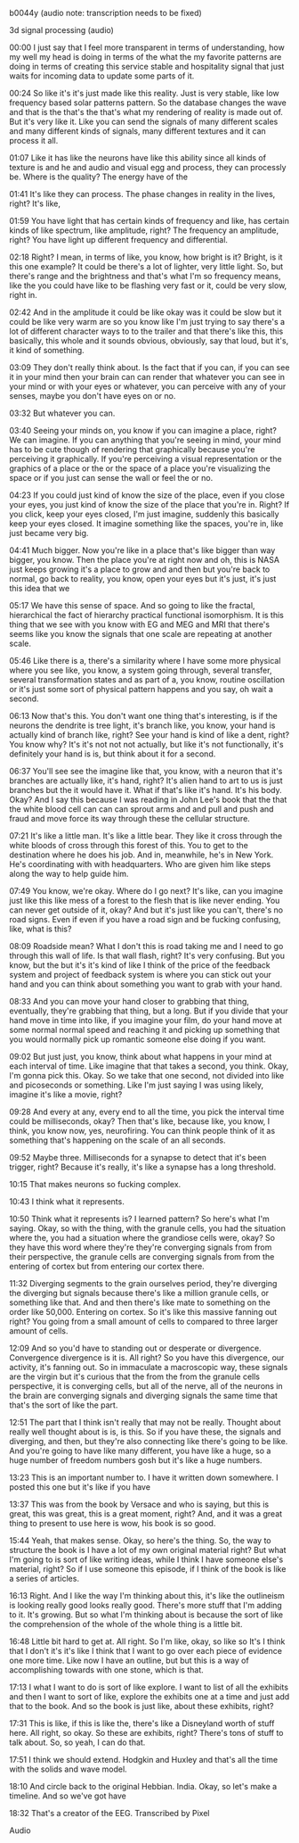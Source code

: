 b0044y
(audio note: transcription needs to be fixed)

3d signal processing (audio)

00:00
I just say that I feel more transparent in terms of understanding, how my well my head is doing in terms of the what the my favorite patterns are doing in terms of creating this service stable and hospitality signal that just waits for incoming data to update some parts of it.

00:24
So like it's it's just made like this reality. Just is very stable, like low frequency based solar patterns pattern. So the database changes the wave and that is the that's the that's what my rendering of reality is made out of. But it's very like it. Like you can send the signals of many different scales and many different kinds of signals, many different textures and it can process it all.

01:07
Like it has like the neurons have like this ability since all kinds of texture is and he and audio and visual egg and process, they can processly be. Where is the quality? The energy have of the

01:41
It's like they can process. The phase changes in reality in the lives, right? It's like,

01:59
You have light that has certain kinds of frequency and like, has certain kinds of like spectrum, like amplitude, right? The frequency an amplitude, right? You have light up different frequency and differential.

02:18
Right? I mean, in terms of like, you know, how bright is it? Bright, is it this one example? It could be there's a lot of lighter, very little light. So, but there's range and the brightness and that's what I'm so frequency means, like the you could have like to be flashing very fast or it, could be very slow, right in.

02:42
And in the amplitude it could be like okay was it could be slow but it could be like very warm are so you know like I'm just trying to say there's a lot of different character ways to to the trailer and that there's like this, this basically, this whole and it sounds obvious, obviously, say that loud, but it's, it kind of something.

03:09
They don't really think about. Is the fact that if you can, if you can see it in your mind then your brain can can render that whatever you can see in your mind or with your eyes or whatever, you can perceive with any of your senses, maybe you don't have eyes on or no.

03:32
But whatever you can.

03:40
Seeing your minds on, you know if you can imagine a place, right? We can imagine. If you can anything that you're seeing in mind, your mind has to be cute though of rendering that graphically because you're perceiving it graphically. If you're perceiving a visual representation or the graphics of a place or the or the space of a place you're visualizing the space or if you just can sense the wall or feel the or no.

04:23
If you could just kind of know the size of the place, even if you close your eyes, you just kind of know the size of the place that you're in. Right? If you click, keep your eyes closed, I'm just imagine, suddenly this basically keep your eyes closed. It imagine something like the spaces, you're in, like just became very big.

04:41
Much bigger. Now you're like in a place that's like bigger than way bigger, you know. Then the place you're at right now and oh, this is NASA just keeps growing it's a place to grow and and then but you're back to normal, go back to reality, you know, open your eyes but it's just, it's just this idea that we

05:17
We have this sense of space. And so going to like the fractal, hierarchical the fact of hierarchy practical functional isomorphism. It is this thing that we see with you know with EG and MEG and MRI that there's seems like you know the signals that one scale are repeating at another scale.

05:46
Like there is a, there's a similarity where I have some more physical where you see like, you know, a system going through, several transfer, several transformation states and as part of a, you know, routine oscillation or it's just some sort of physical pattern happens and you say, oh wait a second.

06:13
Now that's this. You don't want one thing that's interesting, is if the neurons the dendrite is tree light, it's branch like, you know, your hand is actually kind of branch like, right? See your hand is kind of like a dent, right? You know why? It's it's not not not actually, but like it's not functionally, it's definitely your hand is is, but think about it for a second.

06:37
You'll see see the imagine like that, you know, with a neuron that it's branches are actually like, it's hand, right? It's alien hand to art to us is just branches but the it would have it. What if that's like it's hand. It's his body. Okay? And I say this because I was reading in John Lee's book that the that the white blood cell can can can sprout arms and and pull and push and fraud and move force its way through these the cellular structure.

07:21
It's like a little man. It's like a little bear. They like it cross through the white bloods of cross through this forest of this. You to get to the destination where he does his job. And in, meanwhile, he's in New York. He's coordinating with with headquarters. Who are given him like steps along the way to help guide him.

07:49
You know, we're okay. Where do I go next? It's like, can you imagine just like this like mess of a forest to the flesh that is like never ending. You can never get outside of it, okay? And but it's just like you can't, there's no road signs. Even if even if you have a road sign and be fucking confusing, like, what is this?

08:09
Roadside mean? What I don't this is road taking me and I need to go through this wall of life. Is that wall flash, right? It's very confusing. But you know, but the but it's it's kind of like I think of the price of the feedback system and project of feedback system is where you can stick out your hand and you can think about something you want to grab with your hand.

08:33
And you can move your hand closer to grabbing that thing, eventually, they're grabbing that thing, but a long. But if you divide that your hand move in time into like, if you imagine your film, do your hand move at some normal normal speed and reaching it and picking up something that you would normally pick up romantic someone else doing if you want.

09:02
But just just, you know, think about what happens in your mind at each interval of time. Like imagine that that takes a second, you think. Okay, I'm gonna pick this. Okay. So we take that one second, not divided into like and picoseconds or something. Like I'm just saying I was using likely, imagine it's like a movie, right?

09:28
And every at any, every end to all the time, you pick the interval time could be milliseconds, okay? Then that's like, because like, you know, I think, you know now, yes, neurofiring. You can think people think of it as something that's happening on the scale of an all seconds.

09:52
Maybe three. Milliseconds for a synapse to detect that it's been trigger, right? Because it's really, it's like a synapse has a long threshold.

10:15
That makes neurons so fucking complex.

10:43
I think what it represents.

10:50
Think what it represents is? I learned pattern? So here's what I'm saying. Okay, so with the thing, with the granule cells, you had the situation where the, you had a situation where the grandiose cells were, okay? So they have this word where they're they're converging signals from from their perspective, the granule cells are converging signals from from the entering of cortex but from entering our cortex there.

11:32
Diverging segments to the grain ourselves period, they're diverging the diverging but signals because there's like a million granule cells, or something like that. And and then there's like mate to something on the order like 50,000. Entering on cortex. So it's like this massive fanning out right? You going from a small amount of cells to compared to three larger amount of cells.

12:09
And so you'd have to standing out or desperate or divergence. Convergence divergence is it is. All right? So you have this divergence, our activity, it's fanning out. So in immaculate a macroscopic way, these signals are the virgin but it's curious that the from the from the granule cells perspective, it is converging cells, but all of the nerve, all of the neurons in the brain are converging signals and diverging signals the same time that that's the sort of like the part.

12:51
The part that I think isn't really that may not be really. Thought about really well thought about is is, is this. So if you have these, the signals and diverging, and then, but they're also connecting like there's going to be like. And you're going to have like many different, you have like a huge, so a huge number of freedom numbers gosh but it's like a huge numbers.

13:23
This is an important number to. I have it written down somewhere. I posted this one but it's like if you have

13:37
This was from the book by Versace and who is saying, but this is great, this was great, this is a great moment, right? And, and it was a great thing to present to use here is wow, his book is so good.

15:44
Yeah, that makes sense. Okay, so here's the thing. So, the way to structure the book is I have a lot of my own original material right? But what I'm going to is sort of like writing ideas, while I think I have someone else's material, right? So if I use someone this episode, if I think of the book is like a series of articles.

16:13
Right. And I like the way I'm thinking about this, it's like the outlineism is looking really good looks really good. There's more stuff that I'm adding to it. It's growing. But so what I'm thinking about is because the sort of like the comprehension of the whole of the whole thing is a little bit.

16:48
Little bit hard to get at. All right. So I'm like, okay, so like so It's I think that I don't it's it's like I think that I want to go over each piece of evidence one more time. Like now I have an outline, but but this is a way of accomplishing towards with one stone, which is that.

17:13
I what I want to do is sort of like explore. I want to list of all the exhibits and then I want to sort of like, explore the exhibits one at a time and just add that to the book. And so the book is just like, about these exhibits, right?

17:31
This is like, if this is like the, there's like a Disneyland worth of stuff here. All right, so okay. So these are exhibits, right? There's tons of stuff to talk about. So, so yeah, I can do that.

17:51
I think we should extend. Hodgkin and Huxley and that's all the time with the solids and wave model.

18:10
And circle back to the original Hebbian. India. Okay, so let's make a timeline. And so we've got have

18:32
That's a creator of the EEG.
Transcribed by Pixel

Audio
